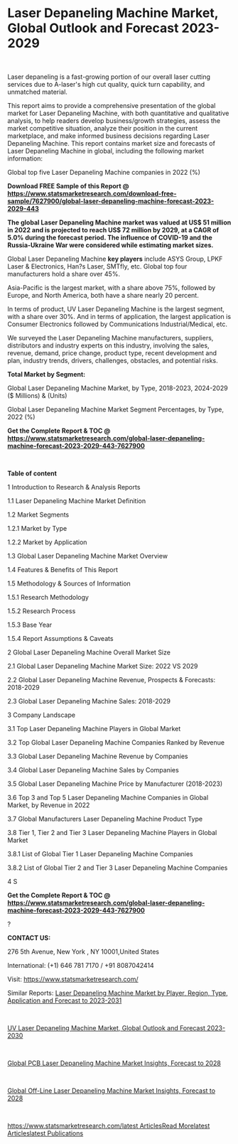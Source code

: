 <h1>Laser Depaneling Machine Market, Global Outlook and Forecast 2023-2029</h1><br/><p>Laser depaneling is a fast-growing portion of our overall laser cutting services due to A-laser&#39;s high cut quality, quick turn capability, and unmatched material.</p>
 
 
 
 <p>This report aims to provide a comprehensive presentation of the global market for Laser Depaneling Machine, with both quantitative and qualitative analysis, to help readers develop business/growth strategies, assess the market competitive situation, analyze their position in the current marketplace, and make informed business decisions regarding Laser Depaneling Machine. This report contains market size and forecasts of Laser Depaneling Machine in global, including the following market information:</p>
 
 
 
 <p>Global top five Laser Depaneling Machine companies in 2022 (%)</p>
 
 
 
 <p><strong>Download FREE Sample of this Report @ <a href="https://www.statsmarketresearch.com/download-free-sample/7627900/global-laser-depaneling-machine-forecast-2023-2029-443">https://www.statsmarketresearch.com/download-free-sample/7627900/global-laser-depaneling-machine-forecast-2023-2029-443</a></strong></p>
 
 
 
 <p><strong>The global Laser Depaneling Machine market was valued at US$ 51 million in 2022 and is projected to reach US$ 72 million by 2029, at a <strong>CAGR</strong> of 5.0% during the forecast period. The influence of COVID-19 and the Russia-Ukraine War were considered while estimating market sizes.</strong></p>
 
 
 
 <p>Global Laser Depaneling Machine <strong>key players</strong> include ASYS Group, LPKF Laser & Electronics, Han?s Laser, SMTfly, etc. Global top four manufacturers hold a share over 45%.</p>
 
 
 
 <p>Asia-Pacific is the largest market, with a share above 75%, followed by Europe, and North America, both have a share nearly 20 percent.</p>
 
 
 
 <p>In terms of product, UV Laser Depaneling Machine is the largest segment, with a share over 30%. And in terms of application, the largest application is Consumer Electronics followed by Communications Industrial/Medical, etc.</p>
 
 
 
 <p>We surveyed the Laser Depaneling Machine manufacturers, suppliers, distributors and industry experts on this industry, involving the sales, revenue, demand, price change, product type, recent development and plan, industry trends, drivers, challenges, obstacles, and potential risks.</p>
 
 
 
 <p><strong>Total Market by Segment:</strong></p>
 
 
 
 <p>Global Laser Depaneling Machine Market, by Type, 2018-2023, 2024-2029 ($ Millions) & (Units)</p>
 
 
 
 <p>Global Laser Depaneling Machine Market Segment Percentages, by Type, 2022 (%)</p>
 
 
 
 <div><b>Get the Complete Report & TOC @ <a href="https://www.statsmarketresearch.com/global-laser-depaneling-machine-forecast-2023-2029-443-7627900">https://www.statsmarketresearch.com/global-laser-depaneling-machine-forecast-2023-2029-443-7627900</a></b></div>
 
 
 
 <p><br />
 
 <b>Table of content</b></p>
 
 
 
 <p>1 Introduction to Research & Analysis Reports<br />
 
 1.1 Laser Depaneling Machine Market Definition<br />
 
 1.2 Market Segments<br />
 
 1.2.1 Market by Type<br />
 
 1.2.2 Market by Application<br />
 
 1.3 Global Laser Depaneling Machine Market Overview<br />
 
 1.4 Features & Benefits of This Report<br />
 
 1.5 Methodology & Sources of Information<br />
 
 1.5.1 Research Methodology<br />
 
 1.5.2 Research Process<br />
 
 1.5.3 Base Year<br />
 
 1.5.4 Report Assumptions & Caveats<br />
 
 2 Global Laser Depaneling Machine Overall Market Size<br />
 
 2.1 Global Laser Depaneling Machine Market Size: 2022 VS 2029<br />
 
 2.2 Global Laser Depaneling Machine Revenue, Prospects & Forecasts: 2018-2029<br />
 
 2.3 Global Laser Depaneling Machine Sales: 2018-2029<br />
 
 3 Company Landscape<br />
 
 3.1 Top Laser Depaneling Machine Players in Global Market<br />
 
 3.2 Top Global Laser Depaneling Machine Companies Ranked by Revenue<br />
 
 3.3 Global Laser Depaneling Machine Revenue by Companies<br />
 
 3.4 Global Laser Depaneling Machine Sales by Companies<br />
 
 3.5 Global Laser Depaneling Machine Price by Manufacturer (2018-2023)<br />
 
 3.6 Top 3 and Top 5 Laser Depaneling Machine Companies in Global Market, by Revenue in 2022<br />
 
 3.7 Global Manufacturers Laser Depaneling Machine Product Type<br />
 
 3.8 Tier 1, Tier 2 and Tier 3 Laser Depaneling Machine Players in Global Market<br />
 
 3.8.1 List of Global Tier 1 Laser Depaneling Machine Companies<br />
 
 3.8.2 List of Global Tier 2 and Tier 3 Laser Depaneling Machine Companies<br />
 
 4 S</p>
 
 
 
 <div><b>Get the Complete Report & TOC @ <a href="https://www.statsmarketresearch.com/global-laser-depaneling-machine-forecast-2023-2029-443-7627900">https://www.statsmarketresearch.com/global-laser-depaneling-machine-forecast-2023-2029-443-7627900</a></b></div>
 
 
 
 <p>? </p>
 
 
 
 <p><b>CONTACT US:</b><br />
 
 276 5th Avenue, New York , NY 10001,United States<br />
 
 International: (+1) 646 781 7170 / +91 8087042414<br />
 
 Visit: <a href="https://www.statsmarketresearch.com/">https://www.statsmarketresearch.com/</a><br />
 
 Similar Reports: <a href="https://www.statsmarketresearch.com/global-laser-depaneling-machine-forecast-2023-2029-443-7627900">Laser Depaneling Machine Market by Player, Region, Type, Application and Forecast to 2023-2031 </a><br />
 
 <br />
 
 <a href="https://www.statsmarketresearch.com/global-laser-depaneling-machine-forecast-2023-2029-443-7627900">UV Laser Depaneling Machine Market, Global Outlook and Forecast 2023-2030</a><br />
 
 <br />
 
 <a href="https://www.statsmarketresearch.com/global-laser-depaneling-machine-forecast-2023-2029-443-7627900">Global PCB Laser Depaneling Machine Market Insights, Forecast to 2028</a><br />
 
 <br />
 
 <a href="https://www.statsmarketresearch.com/global-laser-depaneling-machine-forecast-2023-2029-443-7627900">Global Off-Line Laser Depaneling Machine Market Insights, Forecast to 2028</a><br />
 
 <br />
 
 <a href="https://gyeongbokgung.com">https://www.statsmarketresearch.com/</a><a href="https://hallyeomaritime.com">latest Articles</a><a href="https://jingwansa.com">Read More</a><a href="https://nguoiviet.jp/">latest Articles</a><a href="https://www.intelmarketresearch.com/">latest Publications</a></p>